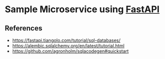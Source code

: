 # Sample Microservice using [FastAPI](https://fastapi.tiangolo.com)

## References
* https://fastapi.tiangolo.com/tutorial/sql-databases/
* https://alembic.sqlalchemy.org/en/latest/tutorial.html
* https://github.com/agronholm/sqlacodegen#quickstart
